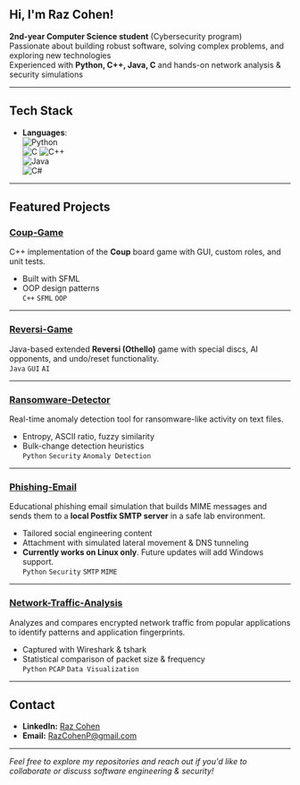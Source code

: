 ## Hi, I'm Raz Cohen!

**2nd-year Computer Science student** (Cybersecurity program)  
Passionate about building robust software, solving complex problems, and exploring new technologies  
Experienced with **Python, C++, Java, C** and hands-on network analysis & security simulations

---

## Tech Stack

- **Languages**:  
  ![Python](https://img.shields.io/badge/Python-3776AB?style=for-the-badge&logo=python&logoColor=white)  
  ![C](https://img.shields.io/badge/C-A8B9CC?style=for-the-badge&logo=c&logoColor=white)
  ![C++](https://img.shields.io/badge/C++-00599C?style=for-the-badge&logo=cplusplus&logoColor=white)  
  ![Java](https://img.shields.io/badge/Java-007396?style=for-the-badge&logo=java&logoColor=white)  
  ![C#](https://img.shields.io/badge/C%23-239120?style=for-the-badge&logo=c-sharp&logoColor=white)
  
---

## Featured Projects

### [Coup-Game](https://github.com/Raz99/Coup-Game)
C++ implementation of the **Coup** board game with GUI, custom roles, and unit tests.  
- Built with SFML  
- OOP design patterns  
`C++` `SFML` `OOP`  

---

### [Reversi-Game](https://github.com/Raz99/Reversi-Game)
Java-based extended **Reversi (Othello)** game with special discs, AI opponents, and undo/reset functionality.  
`Java` `GUI` `AI`  

---

### [Ransomware-Detector](https://github.com/Raz99/Ransomware-Detector)
Real-time anomaly detection tool for ransomware-like activity on text files.  
- Entropy, ASCII ratio, fuzzy similarity  
- Bulk-change detection heuristics  
`Python` `Security` `Anomaly Detection`  

---

### [Phishing-Email](https://github.com/Raz99/Phishing-Email)
Educational phishing email simulation that builds MIME messages and sends them to a **local Postfix SMTP server** in a safe lab environment.  
- Tailored social engineering content  
- Attachment with simulated lateral movement & DNS tunneling  
- **Currently works on Linux only**. Future updates will add Windows support.  
`Python` `Security` `SMTP` `MIME`  

---

### [Network-Traffic-Analysis](https://github.com/Raz99/Network-Traffic-Analysis)
Analyzes and compares encrypted network traffic from popular applications to identify patterns and application fingerprints.  
- Captured with Wireshark & tshark  
- Statistical comparison of packet size & frequency  
`Python` `PCAP` `Data Visualization`  

---

## Contact
- **LinkedIn:** [Raz Cohen](https://www.linkedin.com/in/raz-cohen-p/)
- **Email:** RazCohenP@gmail.com

---
*Feel free to explore my repositories and reach out if you'd like to collaborate or discuss software engineering & security!*  
